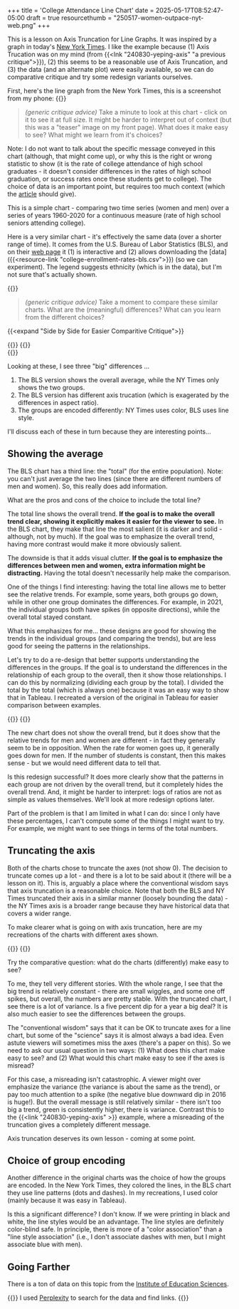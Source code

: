 +++
title = 'College Attendance Line Chart'
date = 2025-05-17T08:52:47-05:00
draft = true
resourcethumb = "250517-women-outpace-nyt-web.png"
+++

This is a lesson on Axis Truncation for Line Graphs. It was inspired by a graph in 
today's [New York Times](https://www.nytimes.com/2025/05/13/upshot/boys-falling-behind-data.html). 
I like the example because (1) Axis Trucation was on my mind (from {{<lnk "240830-yeping-axis" "a previous critique">}}), (2) this seems to be a reasonable use of Axis Truncation, and (3) the data (and an alternate plot) were easily available, so we can do comparative critique and try some redesign variants ourselves.

First, here's the line graph from the New York Times, this is a screenshot from my phone:
{{<rimage src="250517-women-outpace-nyt-phone.png" caption="A line graph comparing college attendance rates for men and women over time." attr="from the New York Time" attrlink="https://www.nytimes.com/2025/05/13/upshot/boys-falling-behind-data.html">}}

> *(generic critique advice)* Take a minute to look at this chart - click on it to see it at full size. It might be harder to interpret out of context (but this was a "teaser" image on my front page). What does it make easy to see? What might we learn from it's choices?

Note: I do not want to talk about the specific message conveyed in this chart (although, that might come up), or why this is the right or wrong statistic to show (it is the rate of college attendance of high school graduates - it doesn't consider differences in the rates of high school graduation, or success rates once these students get to college). The choice of data is an important point, but requires too much context (which the [article](https://www.nytimes.com/2025/05/13/upshot/boys-falling-behind-data.html) should give).

This is a simple chart - comparing two time series (women and men) over a series of years 1960-2020 for a continuous measure (rate of high school seniors attending college). 

Here is a very similar chart - it's effectively the same data (over a shorter range of time). It comes from the U.S. Bureau of Labor Statistics (BLS), and on their [web page](https://www.bls.gov/opub/ted/2024/61-4-percent-of-recent-high-school-graduates-enrolled-in-college-in-october-2023.htm) it (1) is interactive and (2) allows downloading the [data]({{<resource-link "college-enrollment-rates-bls.csv">}}) (so we can experiment). The legend suggests ethnicity (which is in the data), but I'm not sure that's actually shown.

{{<rimage src="college-enrollment-rates-bls.svg" caption="A version of the line chart from the BLS." attr="Bureau of Labor Statistics (BLS)" attrlink="https://www.bls.gov/opub/ted/2024/61-4-percent-of-recent-high-school-graduates-enrolled-in-college-in-october-2023.htm">}}

> *(generic critique advice)* Take a moment to compare these similar charts. What are the (meaningful) differences? What can you learn from the different choices?

{{<expand "Side by Side for Easier Comparitive Critique">}}

<div style="display:flex">
{{<rimage src="college-enrollment-rates-bls.svg" width="300" >}}
{{<rimage src="250517-women-outpace-nyt-phone.png" width="300" >}}
</div>
{{</expand>}}

Looking at these, I see three "big" differences ...

1. The BLS version shows the overall average, while the NY Times only shows the two groups.
2. The BLS version has different axis trucation (which is exagerated by the differences in aspect ratio). 
3. The groups are encoded differently: NY Times uses color, BLS uses line style. 

I'll discuss each of these in turn because they are interesting points...

## Showing the average

The BLS chart has a third line: the "total" (for the entire population). Note: you can't just average the two lines (since there are different numbers of men and women). So, this really does add information.

What are the pros and cons of the choice to include the total line? 

The total line shows the overall trend. **If the goal is to make the overall trend clear, showing it explicitly makes it easier for the viewer to see.** 
In the BLS chart, they make that line the most salient (it is darker and solid - although, not by much). If the goal was to emphasize the overall trend, having more contrast would make it more obviously salient.

The downside is that it adds visual clutter. **If the goal is to emphasize the differences between men and women, extra information might be distracting.** Having the total doesn't necessarily help make the comparison.

One of the things I find interesting: having the total line allows me to better see the relative trends. For example, some years, both groups go down, while in other one group dominates the differences. For example, in 2021, the individual groups both have spikes (in opposite directions), while the overall total stayed constant.

What this emphasizes for me... these designs are good for showing the trends in the individual groups (and comparing the trends), but are less good for seeing the patterns in the relationships. 

Let's try to do a re-design that better supports understanding the differences in the groups. If the goal is to understand the differences in the relationship of each group to the overall, then it show those relationships. I can do this by normalizing (dividing each group by the total). I divided the total by the total (which is always one) because it was an easy way to show that in Tableau. I recreated a version of the original in Tableau for easier comparison between examples.

<div style="display:flex">
{{<rimage src="college-line-chart-trunc.svg" width="45%" caption="Recreation of original">}}
{{<rimage src="college-line-chart-ratio.svg" width="45%" caption="Ratios against totals">}}
</div>

The new chart does not show the overall trend, but it does show that the relative trends for men and women are different - in fact they generally seem to be in opposition. When the rate for women goes up, it generally goes down for men. If the number of students is constant, then this makes sense - but we would need different data to tell that. 

Is this redesign successful? It does more clearly show that the patterns in each group are not driven by the overall trend, but it completely hides the overall trend. And, it might be harder to interpret: logs of ratios are not as simple as values themselves. We'll look at more redesign options later. 

Part of the problem is that I am limited in what I can do: since I only have these percentages, I can't compute some of the things I might want to try. For example, we might want to see things in terms of the total numbers. 

## Truncating the axis

Both of the charts chose to truncate the axes (not show 0). The decision to truncate comes up a lot - and there is a lot to be said about it (there will be a lesson on it). This is, arguably a place where the conventional wisdom says that axis truncation is a reasonable choice. Note that both the BLS and NY Times truncated their axis in a similar manner (loosely bounding the data) - the NY Times axis is a broader range because they have historical data that covers a wider range.

To make clearer what is going on with axis truncation, here are my recreations of the charts with different axes shown.

<div style="display:flex">
{{<rimage src="college-line-chart-notrunc.svg" width="45%" caption="Showing the entire range of percentages">}}
{{<rimage src="college-line-chart-trunc.svg" width="45%" caption="Trucating to maximally use space">}}
</div>

Try the comparative question: what do the charts (differently) make easy to see? 

To me, they tell very different stories. With the whole range, I see that the big trend is relatively constant - there are small wiggles, and some one off spikes, but overall, the numbers are pretty stable. With the truncated chart, I see there is a lot of variance. Is a five percent dip for a year a big deal? It is also much easier to see the differences between the groups.

The "conventional wisdom" says that it can be OK to truncate axes for a line chart, but some of the "science" says it is almost always a bad idea. Even astute viewers will sometimes miss the axes (there's a paper on this). So we need to ask our usual question in two ways: (1) What does this chart make easy to see? and (2) What would this chart make easy to see if the axes is misread?

For this case, a misreading isn't catastrophic. A viewer might over emphasize the variance (the variance is about the same as the trend), or pay too much attention to a spike (the negative blue downward dip in 2016 is huge!). But the overall message is still relatively similar - there isn't too big a trend, green is consistently higher, there is variance. Contrast this to the {{<link "240830-yeping-axis" >}} example, where a misreading of the truncation gives a completely different message. 

Axis truncation deserves its own lesson - coming at some point.

## Choice of group encoding

Another difference in the original charts was the choice of how the groups are encoded. In the New York Times, they colored the lines, in the BLS chart they use line patterns (dots and dashes). In my recreations, I used color (mainly because it was easy in Tableau).

Is this a significant difference? I don't know. If we were printing in black and white, the line styles would be an advantage. The line styles are definitely color-blind safe. In principle, there is more of a "color association" than a "line style association" (i.e., I don't associate dashes with men, but I might associate blue with men).

## Going Farther

There is a ton of data on this topic from the [Institute of Education Sciences](https://nces.ed.gov/ipeds/SummaryTables/).


{{<genai>}}
I used [Perplexity](https://www.perplexity.ai/) to search for the data and find links.
{{</genai>}}
